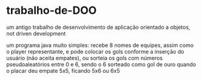 # trabalho-de-DOO
um antigo trabalho de desenvolvimento de aplicação orientado a objetos, not driven development

um programa java muito simples: recebe 8 nomes de equipes, assim como o player representante, e pode colocar os gols conforme a inserção do usuário (não aceita empates),
ou sorteia os gols com números pseudoaleatórios entre 0 e 6, sendo o 6 sorteado como gol de ouro quando o placar deu empate 5x5, ficando 5x6 ou 6x5
